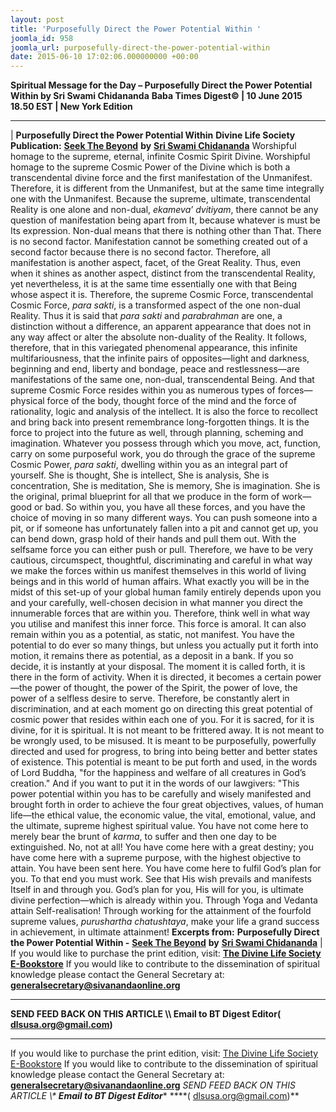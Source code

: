 ```yaml
---
layout: post
title: 'Purposefully Direct the Power Potential Within '
joomla_id: 958
joomla_url: purposefully-direct-the-power-potential-within
date: 2015-06-10 17:02:06.000000000 +00:00
---
```

**Spiritual Message for the Day – Purposefully Direct the Power Potential Within by Sri Swami Chidananda**
**Baba Times Digest© | 10 June 2015 18.50 EST | New York Edition**
* * *
| 
**Purposefully Direct the Power Potential Within**
**Divine Life Society Publication:** [**Seek The Beyond**](http://www.dlshq.org/messages/power.htm) **by** [**Sri Swami Chidananda**](http://www.dlshq.org/saints/chida.htm)
Worshipful homage to the supreme, eternal, infinite Cosmic Spirit Divine. Worshipful homage to the supreme Cosmic Power of the Divine which is both a transcendental divine force and the first manifestation of the Unmanifest. Therefore, it is different from the Unmanifest, but at the same time integrally one with the Unmanifest. Because the supreme, ultimate, transcendental Reality is one alone and non-dual, _ekameva’ dvitiyam_, there cannot be any question of manifestation being apart from It, because whatever is must be Its expression.
Non-dual means that there is nothing other than That. There is no second factor. Manifestation cannot be something created out of a second factor because there is no second factor. Therefore, all manifestation is another aspect, facet, of the Great Reality. Thus, even when it shines as another aspect, distinct from the transcendental Reality, yet nevertheless, it is at the same time essentially one with that Being whose aspect it is.
Therefore, the supreme Cosmic Force, transcendental Cosmic Force, _para sakti_, is a transformed aspect of the one non-dual Reality. Thus it is said that _para sakti_ and _parabrahman_ are one, a distinction without a difference, an apparent appearance that does not in any way affect or alter the absolute non-duality of the Reality. It follows, therefore, that in this variegated phenomenal appearance, this infinite multifariousness, that the infinite pairs of opposites—light and darkness, beginning and end, liberty and bondage, peace and restlessness—are manifestations of the same one, non-dual, transcendental Being.
And that supreme Cosmic Force resides within you as numerous types of forces—physical force of the body, thought force of the mind and the force of rationality, logic and analysis of the intellect. It is also the force to recollect and bring back into present remembrance long-forgotten things. It is the force to project into the future as well, through planning, scheming and imagination. Whatever you possess through which you move, act, function, carry on some purposeful work, you do through the grace of the supreme Cosmic Power, _para sakti_, dwelling within you as an integral part of yourself. She is thought, She is intellect, She is analysis, She is concentration, She is meditation, She is memory, She is imagination. She is the original, primal blueprint for all that we produce in the form of work—good or bad.
So within you, you have all these forces, and you have the choice of moving in so many different ways. You can push someone into a pit, or if someone has unfortunately fallen into a pit and cannot get up, you can bend down, grasp hold of their hands and pull them out. With the selfsame force you can either push or pull.
Therefore, we have to be very cautious, circumspect, thoughtful, discriminating and careful in what way we make the forces within us manifest themselves in this world of living beings and in this world of human affairs. What exactly you will be in the midst of this set-up of your global human family entirely depends upon you and your carefully, well-chosen decision in what manner you direct the innumerable forces that are within you.
Therefore, think well in what way you utilise and manifest this inner force. This force is amoral. It can also remain within you as a potential, as static, not manifest. You have the potential to do ever so many things, but unless you actually put it forth into motion, it remains there as potential, as a deposit in a bank. If you so decide, it is instantly at your disposal. The moment it is called forth, it is there in the form of activity. When it is directed, it becomes a certain power—the power of thought, the power of the Spirit, the power of love, the power of a selfless desire to serve.
Therefore, be constantly alert in discrimination, and at each moment go on directing this great potential of cosmic power that resides within each one of you. For it is sacred, for it is divine, for it is spiritual. It is not meant to be frittered away. It is not meant to be wrongly used, to be misused. It is meant to be purposefully, powerfully directed and used for progress, to bring into being better and better states of existence.
This potential is meant to be put forth and used, in the words of Lord Buddha, "for the happiness and welfare of all creatures in God’s creation." And if you want to put it in the words of our lawgivers: "This power potential within you has to be carefully and wisely manifested and brought forth in order to achieve the four great objectives, values, of human life—the ethical value, the economic value, the vital, emotional, value, and the ultimate, supreme highest spiritual value.
You have not come here to merely bear the brunt of _karma_, to suffer and then one day to be extinguished. No, not at all! You have come here with a great destiny; you have come here with a supreme purpose, with the highest objective to attain. You have been sent here. You have come here to fulfil God’s plan for you. To that end you must work. See that His wish prevails and manifests Itself in and through you.
God’s plan for you, His will for you, is ultimate divine perfection—which is already within you. Through Yoga and Vedanta attain Self-realisation! Through working for the attainment of the fourfold supreme values, _purushartha chatushtaya_, make your life a grand success in achievement, in ultimate attainment!
**Excerpts from:**  **Purposefully Direct the Power Potential Within -** [**Seek The Beyond**](http://www.dlshq.org/messages/power.htm) **by** [**Sri Swami Chidananda**](http://www.dlshq.org/saints/chida.htm)
 |
If you would like to purchase the print edition, visit: **[The Divine Life Society E-Bookstore](http://www.dlshq.org/download/download.htm)**
If you would like to contribute to the dissemination of spiritual knowledge please contact the General Secretary at: [](mailto:%20%3Cscript%20type=%27text/javascript%27%3E%20%3C%21--%20var%20prefix%20=%20%27ma%27%20+%20%27il%27%20+%20%27to%27;%20var%20path%20=%20%27hr%27%20+%20%27ef%27%20+%20%27=%27;%20var%20addy57016%20=%20%27generalsecretary%27%20+%20%27@%27;%20addy57016%20=%20addy57016%20+%20%27sivanandaonline%27%20+%20%27.%27%20+%20%27org%27;%20document.write%28%27%3Ca%20%27%20+%20path%20+%20%27%5C%27%27%20+%20prefix%20+%20%27:%27%20+%20addy57016%20+%20%27%5C%27%3E%27%29;%20document.write%28addy57016%29;%20document.write%28%27%3C%5C/a%3E%27%29;%20//--%3E%5Cn%20%3C/script%3E%3Cscript%20type=%27text/javascript%27%3E%20%3C%21--%20document.write%28%27%3Cspan%20style=%5C%27display:%20none;%5C%27%3E%27%29;%20//--%3E%20%3C/script%3EThis%20email%20address%20is%20being%20protected%20from%20spambots.%20You%20need%20JavaScript%20enabled%20to%20view%20it.%20%3Cscript%20type=%27text/javascript%27%3E%20%3C%21--%20document.write%28%27%3C/%27%29;%20document.write%28%27span%3E%27%29;%20//--%3E%20%3C/script%3E?subject=Contribution%20to%20Dissemination%20of%20Spiritual%20Knowledge) **generalsecretary@sivanandaonline.org**
****
**SEND FEED BACK ON THIS ARTICLE \\\ Email to BT Digest Editor[](mailto:%20%3Cscript%20type=%27text/javascript%27%3E%20%3C%21--%20var%20prefix%20=%20%27ma%27%20+%20%27il%27%20+%20%27to%27;%20var%20path%20=%20%27hr%27%20+%20%27ef%27%20+%20%27=%27;%20var%20addy72654%20=%20%27dlsusa.org%27%20+%20%27@%27;%20addy72654%20=%20addy72654%20+%20%27gmail%27%20+%20%27.%27%20+%20%27com%27;%20document.write%28%27%3Ca%20%27%20+%20path%20+%20%27%5C%27%27%20+%20prefix%20+%20%27:%27%20+%20addy72654%20+%20%27%5C%27%3E%27%29;%20document.write%28addy72654%29;%20document.write%28%27%3C%5C/a%3E%27%29;%20//--%3E%5Cn%20%3C/script%3E%3Cscript%20type=%27text/javascript%27%3E%20%3C%21--%20document.write%28%27%3Cspan%20style=%5C%27display:%20none;%5C%27%3E%27%29;%20//--%3E%20%3C/script%3EThis%20email%20address%20is%20being%20protected%20from%20spambots.%20You%20need%20JavaScript%20enabled%20to%20view%20it.%20%3Cscript%20type=%27text/javascript%27%3E%20%3C%21--%20document.write%28%27%3C/%27%29;%20document.write%28%27span%3E%27%29;%20//--%3E%20%3C/script%3E?subject=DLS%20Posts)( [dlsusa.org@gmail.com](mailto:dlsusa.org@gmail.com))**
* * *
  
If you would like to purchase the print edition, visit: [The Divine Life Society E-Bookstore](http://www.dlshq.org/download/download.htm)
If you would like to contribute to the dissemination of spiritual knowledge please contact the General Secretary at: **[generalsecretary@sivanandaonline.org](mailto:generalsecretary@sivanandaonline.org)**
**SEND FEED BACK ON THIS ARTICLE \\\**  **Email to BT Digest Editor**** [](mailto:%20%3Cscript%20type=%27text/javascript%27%3E%20%3C%21--%20var%20prefix%20=%20%27ma%27%20+%20%27il%27%20+%20%27to%27;%20var%20path%20=%20%27hr%27%20+%20%27ef%27%20+%20%27=%27;%20var%20addy72654%20=%20%27dlsusa.org%27%20+%20%27@%27;%20addy72654%20=%20addy72654%20+%20%27gmail%27%20+%20%27.%27%20+%20%27com%27;%20document.write%28%27%3Ca%20%27%20+%20path%20+%20%27%5C%27%27%20+%20prefix%20+%20%27:%27%20+%20addy72654%20+%20%27%5C%27%3E%27%29;%20document.write%28addy72654%29;%20document.write%28%27%3C%5C/a%3E%27%29;%20//--%3E%5Cn%20%3C/script%3E%3Cscript%20type=%27text/javascript%27%3E%20%3C%21--%20document.write%28%27%3Cspan%20style=%5C%27display:%20none;%5C%27%3E%27%29;%20//--%3E%20%3C/script%3EThis%20email%20address%20is%20being%20protected%20from%20spambots.%20You%20need%20JavaScript%20enabled%20to%20view%20it.%20%3Cscript%20type=%27text/javascript%27%3E%20%3C%21--%20document.write%28%27%3C/%27%29;%20document.write%28%27span%3E%27%29;%20//--%3E%20%3C/script%3E?subject=DLS%20Posts)****( [dlsusa.org@gmail.com](mailto:dlsusa.org@gmail.com))**  
